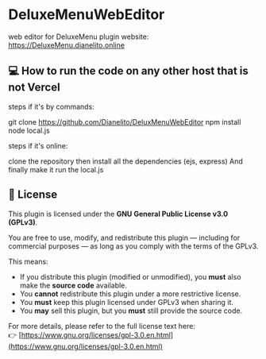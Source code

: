 # DeluxeMenuWebEditor

web editor for DeluxeMenu plugin
website: https://DeluxeMenu.dianelito.online

## 💻 How to run the code on any other host that is not Vercel
steps if it's by commands:

git clone https://github.com/Dianelito/DeluxMenuWebEditor
npm install
node local.js

steps if it's online:

clone the repository
then install all the dependencies (ejs, express)
And finally make it run the local.js


## 📄 License

This plugin is licensed under the **GNU General Public License v3.0 (GPLv3)**.

You are free to use, modify, and redistribute this plugin — including for commercial purposes — as long as you comply with the terms of the GPLv3.

This means:

- If you distribute this plugin (modified or unmodified), you **must** also make the **source code** available.
- You **cannot** redistribute this plugin under a more restrictive license.
- You **must** keep this plugin licensed under GPLv3 when sharing it.
- You **may** sell this plugin, but you **must** still provide the source code.

For more details, please refer to the full license text here:  
👉 [https://www.gnu.org/licenses/gpl-3.0.en.html](https://www.gnu.org/licenses/gpl-3.0.en.html)